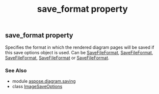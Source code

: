 ﻿---
title: save_format property
second_title: Aspose.Diagram for Python via .NET API References
description: 
type: docs
weight: 250
url: /python-net/aspose.diagram.saving/imagesaveoptions/save_format/
is_root: false
---

## save_format property


Specifies the format in which the rendered diagram pages will be saved if this save options object is used.
Can be [SaveFileFormat](/diagram/python-net/aspose.diagram/savefileformat), [SaveFileFormat](/diagram/python-net/aspose.diagram/savefileformat),
[SaveFileFormat](/diagram/python-net/aspose.diagram/savefileformat), [SaveFileFormat](/diagram/python-net/aspose.diagram/savefileformat) or [SaveFileFormat](/diagram/python-net/aspose.diagram/savefileformat).

### See Also
* module [aspose.diagram.saving](../../)
* class [ImageSaveOptions](/diagram/python-net/aspose.diagram.saving/imagesaveoptions)
